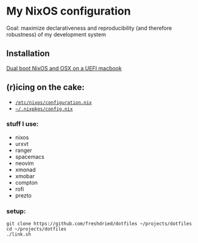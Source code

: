 # My NixOS configuration
Goal: maximize declarativeness and reproducibility (and therefore robustness) of my development system

## Installation
[Dual boot NixOS and OSX on a UEFI macbook](INSTALL.md)


## (r)icing on the cake:

- [`/etc/nixos/configuration.nix`](configuration.nix)
- [`~/.nixpkgs/config.nix`](.nixpkgs/config.nix)

### stuff I use:
- nixos
- urxvt
- ranger
- spacemacs
- neovim
- xmonad
- xmobar
- compton
- rofi
- prezto

### setup:
```
git clone https://github.com/freshdried/dotfiles ~/projects/dotfiles
cd ~/projects/dotfiles
./link.sh
```
